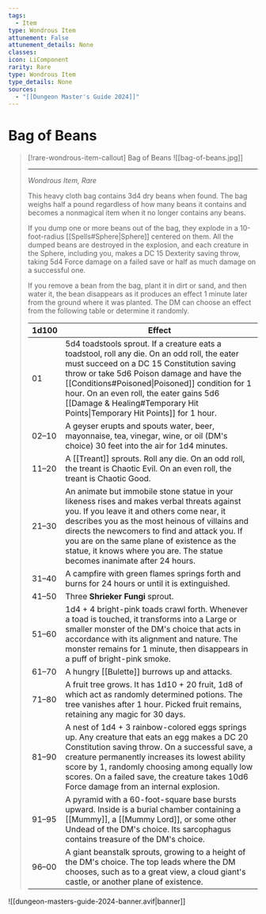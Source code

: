 ```yaml
---
tags:
  - Item
type: Wondrous Item
attunement: False
attunement_details: None
classes:
icon: LiComponent
rarity: Rare
type: Wondrous Item
type_details: None
sources: 
  - "[[Dungeon Master's Guide 2024]]"
---
```

# Bag of Beans
>[!rare-wondrous-item-callout] Bag of Beans
>![[bag-of-beans.jpg]]
>
>- - -
>_Wondrous Item, Rare_
>
>This heavy cloth bag contains 3d4 dry beans when found. The bag weighs half a pound regardless of how many beans it contains and becomes a nonmagical item when it no longer contains any beans.
>
>If you dump one or more beans out of the bag, they explode in a 10-foot-radius [[Spells#Sphere\|Sphere]] centered on them. All the dumped beans are destroyed in the explosion, and each creature in the Sphere, including you, makes a DC 15 Dexterity saving throw, taking 5d4 Force damage on a failed save or half as much damage on a successful one.
>
>If you remove a bean from the bag, plant it in dirt or sand, and then water it, the bean disappears as it produces an effect 1 minute later from the ground where it was planted. The DM can choose an effect from the following table or determine it randomly.
>
>|1d100|Effect|
>|---|---|
>|01|5d4 toadstools sprout. If a creature eats a toadstool, roll any die. On an odd roll, the eater must succeed on a DC 15 Constitution saving throw or take 5d6 Poison damage and have the [[Conditions#Poisoned\|Poisoned]] condition for 1 hour. On an even roll, the eater gains 5d6 [[Damage & Healing#Temporary Hit Points\|Temporary Hit Points]] for 1 hour.|
>|02–10|A geyser erupts and spouts water, beer, mayonnaise, tea, vinegar, wine, or oil (DM's choice) 30 feet into the air for 1d4 minutes.|
>|11–20|A [[Treant]] sprouts. Roll any die. On an odd roll, the treant is Chaotic Evil. On an even roll, the treant is Chaotic Good.|
>|21–30|An animate but immobile stone statue in your likeness rises and makes verbal threats against you. If you leave it and others come near, it describes you as the most heinous of villains and directs the newcomers to find and attack you. If you are on the same plane of existence as the statue, it knows where you are. The statue becomes inanimate after 24 hours.|
>|31–40|A campfire with green flames springs forth and burns for 24 hours or until it is extinguished.|
>|41–50|Three **Shrieker Fungi** sprout.|
>|51–60|1d4 + 4 bright-pink toads crawl forth. Whenever a toad is touched, it transforms into a Large or smaller monster of the DM's choice that acts in accordance with its alignment and nature. The monster remains for 1 minute, then disappears in a puff of bright-pink smoke.|
>|61–70|A hungry [[Bulette]] burrows up and attacks.|
>|71–80|A fruit tree grows. It has 1d10 + 20 fruit, 1d8 of which act as randomly determined potions. The tree vanishes after 1 hour. Picked fruit remains, retaining any magic for 30 days.|
>|81–90|A nest of 1d4 + 3 rainbow-colored eggs springs up. Any creature that eats an egg makes a DC 20 Constitution saving throw. On a successful save, a creature permanently increases its lowest ability score by 1, randomly choosing among equally low scores. On a failed save, the creature takes 10d6 Force damage from an internal explosion.|
>|91–95|A pyramid with a 60-foot-square base bursts upward. Inside is a burial chamber containing a [[Mummy]], a [[Mummy Lord]], or some other Undead of the DM's choice. Its sarcophagus contains treasure of the DM's choice.|
>|96–00|A giant beanstalk sprouts, growing to a height of the DM's choice. The top leads where the DM chooses, such as to a great view, a cloud giant's castle, or another plane of existence.|


![[dungeon-masters-guide-2024-banner.avif|banner]]